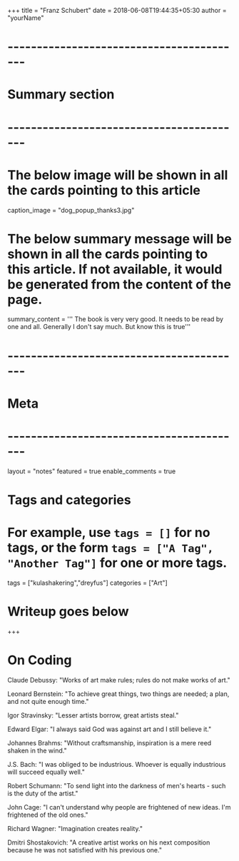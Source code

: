 +++
title = "Franz Schubert"
date = 2018-06-08T19:44:35+05:30
author = "yourName"
# -----------------------------------------
# Summary section
# -----------------------------------------
# The below image will be shown in all the cards pointing to this article
caption_image = "dog_popup_thanks3.jpg"
# The below summary message will be shown in all the cards pointing to this article. If not available, it would be generated from the content of the page.
summary_content = '''
The book is very very good. It needs to be read by one and all.
Generally I don't say much. But know this is true'''
# -----------------------------------------
# Meta
# -----------------------------------------
layout = "notes"
featured = true
enable_comments = true

# Tags and categories
# For example, use `tags = []` for no tags, or the form `tags = ["A Tag", "Another Tag"]` for one or more tags.
tags = ["kulashakering","dreyfus"]
categories = ["Art"]

# Writeup goes below
+++
# On Coding
Claude Debussy: "Works of art make rules; rules do not make works of art."

Leonard Bernstein: "To achieve great things, two things are needed; a plan, and not quite enough time."

Igor Stravinsky: "Lesser artists borrow, great artists steal."

Edward Elgar: "I always said God was against art and I still believe it."

Johannes Brahms: "Without craftsmanship, inspiration is a mere reed shaken in the wind."

J.S. Bach: "I was obliged to be industrious. Whoever is equally industrious will succeed equally well."

Robert Schumann: "To send light into the darkness of men's hearts - such is the duty of the artist."

John Cage: "I can't understand why people are frightened of new ideas. I'm frightened of the old ones."

Richard Wagner: "Imagination creates reality."

Dmitri Shostakovich: "A creative artist works on his next composition because he was not satisfied with his previous one."

